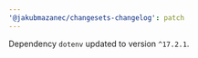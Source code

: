 ```yaml
---
'@jakubmazanec/changesets-changelog': patch
---
```

Dependency `dotenv` updated to version `^17.2.1`.
